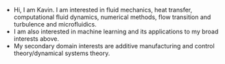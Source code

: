 - Hi, I am Kavin. I am interested in fluid mechanics, heat transfer, computational fluid dynamics, numerical methods, flow transition and turbulence and microfluidics.
- I am also interested in machine learning and its applications to my broad interests above.
- My secondary domain interests are additive manufacturing and control theory/dynamical systems theory.

